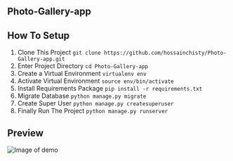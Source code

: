 ## Photo-Gallery-app

## How To Setup
1. Clone This Project `git clone https://github.com/hossainchisty/Photo-Gallery-app.git`
2. Enter Project Directory `cd Photo-Gallery-app`
3. Create a Virtual Environment `virtualenv env`
4. Activate Virtual Environment `source env/bin/activate`
5. Install Requirements Package `pip install -r requirements.txt`
6. Migrate Database `python manage.py migrate`
7. Create Super User `python manage.py createsuperuser`
8. Finally Run The Project `python manage.py runserver`

## Preview
![Image of demo](https://github.com/hossainchisty/Photo-Gallery-app/blob/master/GalleryProject/FinalDemo.png)
